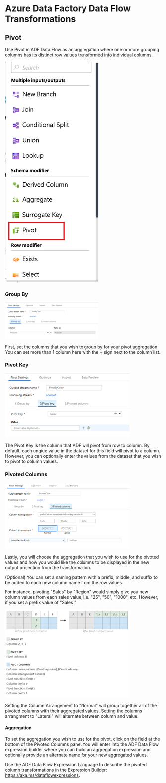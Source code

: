 # Azure Data Factory Data Flow Transformations

## Pivot

Use Pivot in ADF Data Flow as an aggregation where one or more grouping columns has its distinct row values transformed into individual columns.

<img src="../images/pivot1.png" width="300">

### Group By

<img src="../images/pivot2.png" width="300">

First, set the columns that you wish to group by for your pivot aggregation. You can set more than 1 column here with the + sign next to the column list.

### Pivot Key

<img src="../images/pivot3.png" width="400">

The Pivot Key is the column that ADF will pivot from row to column. By default, each unqiue value in the dataset for this field will pivot to a column. However, you can optionally enter the values from the dataset that you wish to pivot to column values.

### Pivoted Columns

<img src="../images/pivot4.png" width="400">

Lastly, you will choose the aggregation that you wish to use for the pivoted values and how you would like the columns to be displayed in the new output projection from the transformation.

(Optional) You can set a naming pattern with a prefix, middle, and suffix to be added to each new column name from the row values.

For instance, pivoting "Sales" by "Region" would simply give you new column values from each sales value, i.e. "25", "50", "1000", etc. However, if you set a prefix value of "Sales " 

<img src="../images/pivot5.png" width="400">

Setting the Column Arrangement to "Normal" will group together all of the pivoted columns with their aggregated values. Setting the columns arrangment to "Lateral" will alternate between column and value.

#### Aggregation

To set the aggregation you wish to use for the pivot, click on the field at the bottom of the Pivoted Columns pane. You will enter into the ADF Data Flow expression builder where you can build an aggregation expression and optionally provide an alternate name for your new aggregated values.

Use the ADF Data Flow Expression Language to describe the pivoted column transformations in the Expression Builder: https://aka.ms/dataflowexpressions.
